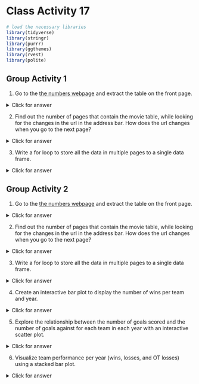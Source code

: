 # Class Activity 17


```r
# load the necessary libraries
library(tidyverse)
library(stringr)
library(purrr)
library(ggthemes)
library(rvest)
library(polite)
```



## Group Activity 1

1. Go to the [the numbers webpage](https://www.the-numbers.com/movie/budgets/all) and extract the table on the front page.


<details>
<summary class="answer">Click for answer</summary>




```r
session1 <- bow(url = "https://www.the-numbers.com/movie/budgets/all") %>% scrape() %>%
  html_nodes(css = "table") %>%
  html_table()

table_base <- session1 %>% .[[1]]
```

</details>



2. Find out the number of pages that contain the movie table, while looking for the changes in the url in the address bar. How does the url changes when you go to the next page?


<details>
<summary class="answer">Click for answer</summary>



*Answer:* The starting count of the movie gets concatenated to the url in increments of 100.


</details>


3. Write a for loop to store all the data in multiple pages to a single data frame.



<details>
<summary class="answer">Click for answer</summary>




```r
library(tidyverse)
library(rvest)

new_urls <- "https://www.the-numbers.com/movie/budgets/all/"

# Create an empty data frame
df1 <- list()

# Generate a vector of indices
index <- seq(1, 6301, 100)
```



```r
# Loop through indices, scrape data, and bind the resulting data frames
for (i in 1:length(index)) {
  url <- str_glue("{new_urls}{index[i]}")
  webpage <- read_html(url)
  table_new <- html_table(webpage)[[1]] %>%
    tibble::as_tibble(.name_repair = "unique") %>% 
    janitor::clean_names() %>% 
    mutate(x1 = as.character(x1))
  df1[[i]] <- table_new
}

df1_final <- do.call(rbind, df1)
df1_final1 <- reduce(df1, dplyr::bind_rows)
```



```r
# alternate using map/lapply
urls <- map(index, function(i) str_glue({new_urls}, {index[i]}))
urls <- map(index, ~str_glue({new_urls}, {.x}))


sessions <- map(urls, ~read_html(.x) %>% 
                  html_nodes("table") %>% 
                  html_table() %>% 
                  tibble::as_tibble(.name_repair = "unique") %>% 
                  janitor::clean_names())

movies_data <- do.call(rbind, lapply(1:length(urls), function(i) sessions[[i]][[1]]))
glimpse(movies_data)
```

```
Rows: 6,393
Columns: 6
$ ``               <chr> "1", "2", "3", "4", "5", "6", "7"…
$ ReleaseDate      <chr> "Dec 9, 2022", "Apr 23, 2019", "M…
$ Movie            <chr> "Avatar: The Way of Water", "Aven…
$ ProductionBudget <chr> "$460,000,000", "$400,000,000", "…
$ DomesticGross    <chr> "$684,060,555", "$858,373,000", "…
$ WorldwideGross   <chr> "$2,319,748,227", "$2,794,731,755…
```


</details>



## Group Activity 2

1. Go to the [the numbers webpage](https://www.scrapethissite.com/pages/forms/) and extract the table on the front page.


<details>
<summary class="answer">Click for answer</summary>




```r
session1 <- bow(url = "https://www.scrapethissite.com/pages/forms/") %>% scrape() %>%
  html_nodes(css = "table") %>%
  html_table()

table_base <- session1 %>% .[[1]]
```


</details>


2. Find out the number of pages that contain the movie table, while looking for the changes in the url in the address bar. How does the url changes when you go to the next page?



<details>
<summary class="answer">Click for answer</summary>



*Answer:* The url field has `?page_num=` added with the number of pages running from 1 to 24.

</details>



3. Write a for loop to store all the data in multiple pages to a single data frame.


<details>
<summary class="answer">Click for answer</summary>




```r
library(tidyverse)
library(rvest)

new_urls <- "http://scrapethissite.com/pages/forms/?page_num="

# Create an empty data frame
df2 <- list()

# Generate a vector of indices
index <- seq(1, 24)
```




```r
# Loop through indices, scrape data, and bind the resulting data frames
for (i in index) {
  url <- str_glue("{new_urls}{i}")
  webpage <- read_html(url)
  table_new <- html_table(webpage)[[1]] %>%
    tibble::as_tibble(.name_repair = "unique")
  df2[[i]] <- table_new
}

df2_final <- do.call(rbind, df2)
df2_final1 <- reduce(df2, dplyr::bind_rows)
```



```r
# alternate using map
urls <- map(index, function(i) str_glue({new_urls}, {i}))
urls <- map(index, ~str_glue({new_urls}, {.x}))


sessions <- map(urls, ~read_html(.x) %>% 
                  html_nodes("table") %>% 
                  html_table() %>% 
                  tibble::as_tibble(.name_repair = "unique") %>% 
                  janitor::clean_names())

sports_data <- do.call(rbind, lapply(1:length(urls), function(i) sessions[[i]][[1]]))
sports_data1 <- map_df(1:length(urls), ~sessions[[.x]][[1]])

glimpse(sports_data)
```

```
Rows: 582
Columns: 9
$ `Team Name`          <chr> "Boston Bruins", "Buffalo Sab…
$ Year                 <int> 1990, 1990, 1990, 1990, 1990,…
$ Wins                 <int> 44, 31, 46, 49, 34, 37, 31, 4…
$ Losses               <int> 24, 30, 26, 23, 38, 37, 38, 2…
$ `OT Losses`          <int> NA, NA, NA, NA, NA, NA, NA, N…
$ `Win %`              <dbl> 0.550, 0.388, 0.575, 0.613, 0…
$ `Goals For (GF)`     <int> 299, 292, 344, 284, 273, 272,…
$ `Goals Against (GA)` <int> 264, 278, 263, 211, 298, 272,…
$ `+ / -`              <int> 35, 14, 81, 73, -25, 0, -38, …
```

</details>



4. Create an interactive bar plot to display the number of wins per team and year.


<details>
<summary class="answer">Click for answer</summary>





```r
library(plotly)

bar_plot <- ggplot(sports_data, aes(x = Year, y = Wins, fill = `Team Name`)) +
  geom_bar(stat = "identity", position = "dodge") +
  labs(title = "Number of Wins per Team and Year") +
  theme(legend.position = "bottom")

plotly_bar <- ggplotly(bar_plot)
plotly_bar
```


</details>


5. Explore the relationship between the number of goals scored and the number of goals against for each team in each year with an interactive scatter plot.


<details>
<summary class="answer">Click for answer</summary>





```r
scatter_plot <- ggplot(sports_data, aes(x = `Goals For (GF)`, y = `Goals Against (GA)`, color = `Team Name`, text = paste("Team:", `Team Name`, "<br>Year:", Year))) +
  geom_point() +
  labs(title = "Goals Scored vs. Goals Against per Team and Year") +
  theme(legend.position = "bottom") +
  xlab("Goals Scored (GF)") +
  ylab("Goals Against (GA)") 
```



```r
plotly_scatter <- ggplotly(scatter_plot, tooltip = "text")
plotly_scatter
```

</details>



6. Visualize team performance per year (wins, losses, and OT losses) using a stacked bar plot.


<details>
<summary class="answer">Click for answer</summary>



```r
stacked_bar_plot <- ggplot(sports_data, aes(x = Year, fill = `Team Name`)) +
  geom_bar(aes(y = Wins), position = "stack", stat = "identity", width = 0.4, alpha = 0.8) +
  geom_bar(aes(y = Losses), position = "stack", stat = "identity", width = 0.4, alpha = 0.8) +
  geom_bar(aes(y = `OT Losses`), position = "stack", stat = "identity", width = 0.4, alpha = 0.8) +
  labs(title = "Team Performance per Year (Wins, Losses, and OT Losses)") +
  theme(legend.position = "bottom") +
  xlab("Year") +
  ylab("Number of Games")

plotly_stacked_bar <- ggplotly(stacked_bar_plot)
plotly_stacked_bar
```


</details>



